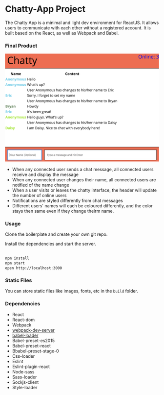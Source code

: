 # Chatty-App Project

The Chatty App is a minimal and light dev environment for ReactJS. It allows users to communicate with each other without a registered account. It is built based on the React, as well as Webpack and Babel.

### Final Product

!["chat-room"](./doc/chat_room.png)

- When any connected user sends a chat message, all connected users receive and display the message
- When any connected user changes their name, all connected users are notified of the name change
- When a user visits or leaves the chatty interface, the header will update the number of online users
- Notifications are styled differently from chat messages
- Different users' names will each be coloured differently, and the color stays then same even if they change theirm name.

### Usage

Clone the boilerplate and create your own git repo.

Install the dependencies and start the server.

```

npm install
npm start
open http://localhost:3000

```

### Static Files

You can store static files like images, fonts, etc in the `build` folder.

### Dependencies

- React
- React-dom
- Webpack
- [webpack-dev-server](https://github.com/webpack/webpack-dev-server)
- [babel-loader](https://github.com/babel/babel-loader)
- Babel-preset-es2015
- Babel-preset-react
- Bbabel-preset-stage-0
- Css-loader
- Eslint
- Eslint-plugin-react
- Node-sass
- Sass-loader
- Sockjs-client
- Style-loader

